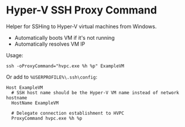 # Hyper-V SSH Proxy Command

Helper for SSHing to Hyper-V virtual machines from Windows.
* Automatically boots VM if it's not running
* Automatically resolves VM IP

Usage:
```
ssh -oProxyCommand="hvpc.exe %h %p" ExampleVM
```
Or add to `%USERPROFILE%\.ssh\config`:
```
Host ExampleVM
  # SSH host name should be the Hyper-V VM name instead of network hostname
  HostName ExampleVM

  # Delegate connection establishment to HVPC
  ProxyCommand hvpc.exe %h %p
```
